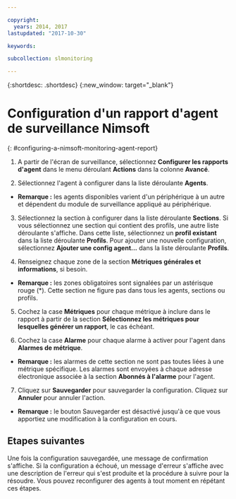```yaml
---

copyright:
  years: 2014, 2017
lastupdated: "2017-10-30"

keywords:

subcollection: slmonitoring

---
```


{:shortdesc: .shortdesc}
{:new_window: target="_blank"}

# Configuration d'un rapport d'agent de surveillance Nimsoft
{: #configuring-a-nimsoft-monitoring-agent-report}

1. A partir de l'écran de surveillance, sélectionnez **Configurer les rapports d'agent** dans le menu déroulant **Actions** dans la colonne **Avancé**.

2. Sélectionnez l'agent à configurer dans la liste déroulante **Agents**.
  * **Remarque :** les agents disponibles varient d'un périphérique à un autre et dépendent du module de surveillance appliqué au périphérique.

3. Sélectionnez la section à configurer dans la liste déroulante **Sections**. Si vous sélectionnez une section qui contient des profils, une autre liste déroulante s'affiche. Dans cette liste, sélectionnez un **profil existant** dans la liste déroulante **Profils**. Pour ajouter une nouvelle configuration, sélectionnez **Ajouter une config agent...** dans la liste déroulante **Profils**.

4. Renseignez chaque zone de la section **Métriques générales et informations**, si besoin.
  * **Remarque :** les zones obligatoires sont signalées par un astérisque rouge (*). Cette section ne figure pas dans tous les agents, sections ou profils.

5. Cochez la case **Métriques** pour chaque métrique à inclure dans le rapport à partir de la section **Sélectionnez les métriques pour lesquelles générer un rapport**, le cas échéant.

6. Cochez la case **Alarme** pour chaque alarme à activer pour l'agent dans **Alarmes de métrique**.
  * **Remarque :** les alarmes de cette section ne sont pas toutes liées à une métrique spécifique. Les alarmes sont envoyées à chaque adresse électronique associée à la section **Abonnés à l'alarme** pour l'agent.

7. Cliquez sur **Sauvegarder** pour sauvegarder la configuration. Cliquez sur **Annuler** pour annuler l'action.
  * **Remarque :** le bouton Sauvegarder est désactivé jusqu'à ce que vous apportiez une modification à la configuration en cours.

## Etapes suivantes

Une fois la configuration sauvegardée, une message de confirmation s'affiche. Si la configuration a échoué, un message d'erreur s'affiche avec une description de l'erreur qui s'est produite et la procédure à suivre pour la résoudre. Vous pouvez reconfigurer des agents à tout moment en répétant ces étapes.
